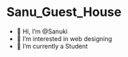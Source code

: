 # Sanu_Guest_House

- 👋 Hi, I’m @Sanuki
- 👀 I’m interested in web designing
- 🌱 I’m currently a Student

<!---
DevilSavi/Sanu_Guest_House is a ✨ special ✨ repository because its `README.md` (this file) appears on your GitHub profile.
You can click the Preview link to take a look at your changes.
--->
